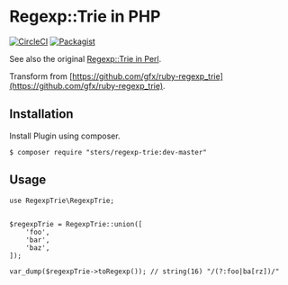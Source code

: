 # Regexp::Trie in PHP

[![CircleCI](https://circleci.com/gh/sters/php-regexp-trie.svg?style=svg)](https://circleci.com/gh/sters/php-regexp-trie)
[![Packagist](https://img.shields.io/packagist/v/sters/php-regexp-trie.svg)](https://packagist.org/packages/sters/regexp-trie)

See also the original [Regexp::Trie in Perl](https://metacpan.org/pod/Regexp::Trie).

Transform from [https://github.com/gfx/ruby-regexp_trie](https://github.com/gfx/ruby-regexp_trie).


## Installation

Install Plugin using composer.

```
$ composer require "sters/regexp-trie:dev-master"
```

## Usage

```
use RegexpTrie\RegexpTrie;


$regexpTrie = RegexpTrie::union([
    'foo',
    'bar',
    'baz',
]);

var_dump($regexpTrie->toRegexp()); // string(16) "/(?:foo|ba[rz])/"
```
